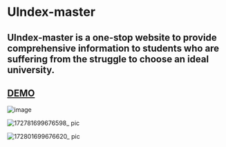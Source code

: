 # UIndex-master

## UIndex-master is a one-stop website to provide comprehensive information to students who are suffering from the struggle to choose an ideal university.

## [DEMO](https://drive.google.com/file/d/1JcsTpC_WUJZvZWy2qqZMCTb9vakr7lpk/view)

![image](https://github.com/Alleria1809/UIndex-master/assets/97777827/5cee568a-fe51-47cf-b2e0-590287b12305)

![172781699676598_ pic](https://github.com/Alleria1809/UIndex-master/assets/97777827/1fabf969-0cba-4756-b095-459bdca325d4)

![172801699676620_ pic](https://github.com/Alleria1809/UIndex-master/assets/97777827/c61a9917-58eb-4988-aa68-9a092cda37b8)

